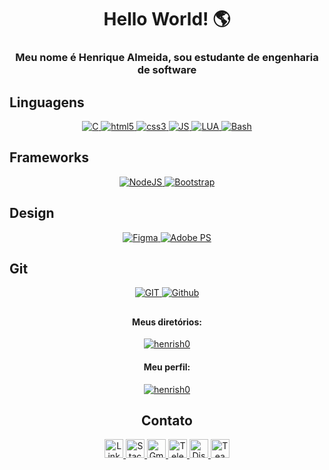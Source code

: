 <h1 align="center"><b>Hello World! 🌎</b></h1>
<h3 align="center">Meu nome é Henrique Almeida, sou estudante de engenharia de software</h3>

## Linguagens
<p align="center">
    <a href="">
        <img src="https://img.shields.io/badge/C-00599C?style=for-the-badge&logo=c&logoColor=white" alt="C" />
    </a>
    <a href="#">
        <img src="https://img.shields.io/badge/HTML5-E34F26?style=for-the-badge&logo=html5&logoColor=white"
            alt="html5" />
    </a>
    <a href="#">
        <img src="https://img.shields.io/badge/CSS3-1572B6?style=for-the-badge&logo=css3&logoColor=white" alt="css3" />
    </a>
    <a href="#">
        <img src="https://img.shields.io/badge/JavaScript-323330?style=for-the-badge&logo=javascript&logoColor=F7DF1E"
            alt="JS" />
    </a>
    <a href="#">
        <img src="https://img.shields.io/badge/Lua-2C2D72?style=for-the-badge&logo=lua&logoColor=white" alt="LUA" />
    </a>
    </a>
    <a href="#">
        <img src="https://img.shields.io/badge/Bash-4EAA25?style=for-the-badge&logo=Bash&logoColor=white" alt="Bash" />
    </a>
</p>

## Frameworks
<p align="center">
    <a href="#">
        <img src="https://img.shields.io/badge/Node.js-43853D?style=for-the-badge&logo=node.js&logoColor=white"
            alt="NodeJS" />
    </a>
    <a href="#">
        <img src="https://img.shields.io/badge/Bootstrap-38B2AC?style=for-the-badge&logo=bootstrap&logoColor=white"
            alt="Bootstrap" />
    </a>
</p>

## Design
<p align="center">
    <a href="#">
        <img src="https://img.shields.io/badge/Figma-F24E1E?style=for-the-badge&logo=figma&logoColor=white"
            alt="Figma" />
    </a>
    <a href="#">
        <img src="https://img.shields.io/badge/Adobe%20Photoshop-31A8FF?style=for-the-badge&logo=Adobe%20Photoshop&logoColor=black"
            alt="Adobe PS" />
    </a>
</p>

## Git
<p align="center">
    <a href="#">
        <img src="https://img.shields.io/badge/GIT-E44C30?style=for-the-badge&logo=git&logoColor=white"
            alt="GIT" />
    </a>
    <a href="#">
        <img src="https://img.shields.io/badge/GitHub-100000?style=for-the-badge&logo=github&logoColor=white"
            alt="Github" />
    </a>
</p>

##
<h4 align="center">Meus diretórios:</h4>
<p align="center">
    <a href="#">
        <img alt="henrish0"
            src="https://github-readme-stats.vercel.app/api/top-langs/?username=henrish0&langs_count=10&theme=tokyonight&layout=compact">
    </a>
</p>

<h4 align="center">Meu perfil:</h4>
<p align="center"><a href="#">
        <img alt="henrish0"
            src="https://github-readme-stats.vercel.app/api/top-langs/?username=henrish0&theme=synthwave">
    </a>
</p>

<h2 align="center">Contato</h2>
<p align="center">
    <a href="https://www.linkedin.com/in/henrique-almeida100/">
        <img src="https://www.vectorlogo.zone/logos/linkedin/linkedin-icon.svg" alt="LinkedIn" height="30" width="30">
    </a>
    <a href="https://stackoverflow.com/users/19043546/henrique-almeida">
        <img src="https://www.vectorlogo.zone/logos/stackoverflow/stackoverflow-icon.svg" alt="Stack Overflow"
            height="30" width="30">
    </a>
    <a href="mailto:hcarvalhoalmeida7@gmail.com">
        <img src="https://www.vectorlogo.zone/logos/gmail/gmail-icon.svg" alt="Gmail" height="30" width="30">
    </a>
    <a href="https://t.me/henrish0">
        <img src="https://www.vectorlogo.zone/logos/telegram/telegram-icon.svg" alt="Telegram" height="30" width="30">
    </a>
    <a href="https://discord.com/users/940065757956558928">
        <img src="https://www.vectorlogo.zone/logos/discordapp/discordapp-icon.svg" alt="Discord" height="30"
            width="30">
    </a>
    <a href="https://teams.microsoft.com/l/chat/0/0?users=hcarvalhoalmeida7@gmail.com">
        <img src="https://cdn.worldvectorlogo.com/logos/microsoft-teams.svg" alt="Teams" height="30" width="30">
    </a>
</p>
